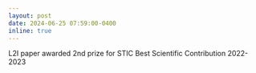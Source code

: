 ```yaml
---
layout: post
date: 2024-06-25 07:59:00-0400
inline: true
---
```


L2I paper awarded 2nd prize for STIC Best Scientific Contribution 2022-2023
